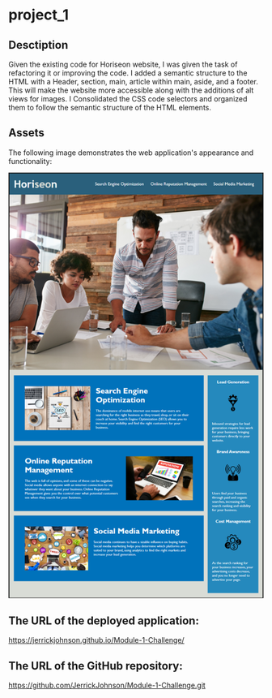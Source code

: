 # project_1

## Desctiption
 Given the existing code for Horiseon website, I was given the
task of refactoring it or improving the code. I added a semantic structure to the HTML with a Header, section, main, article within main,
aside, and a footer. This will make the website more accessible along with the additions of alt views for images. I Consolidated the CSS code selectors and organized them to follow the semantic structure of the HTML
elements.

## Assets

The following image demonstrates the web application's appearance and functionality:

![Screenshot of Website](./assets/images/Screenshot.PNG)


## The URL of the deployed application:

https://jerrickjohnson.github.io/Module-1-Challenge/

## The URL of the GitHub repository:

https://github.com/JerrickJohnson/Module-1-Challenge.git